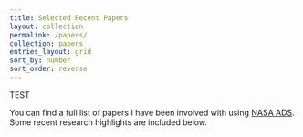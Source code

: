 ```yaml
---
title: Selected Recent Papers
layout: collection
permalink: /papers/
collection: papers
entries_layout: grid
sort_by: number
sort_order: reverse
---
```


TEST

You can find a full list of papers I have been involved with using [NASA 
ADS](https://ui.adsabs.harvard.edu/search/p_=0&q=%20author%3A%22Steinhardt%2C%20C%22&sort=date%20desc%2C%20bibcode%20desc).  Some recent research highlights are included below.

